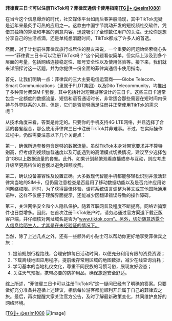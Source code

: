 **菲律賓三日卡可以注册TikTok吗？菲律宾通信卡使用指南[[TG💪+ @esim1088](https://t.me/s/esim1088)]**

在当今这个信息爆炸的时代，社交媒体平台如雨后春笋般涌现，其中TikTok无疑是近年来最炙手可热的应用之一。这款由中国字节跳动开发的短视频社交软件，凭借其独特的算法和丰富的创意内容，迅速吸引了全球数亿用户的关注。无论你是想分享自己的生活点滴，还是单纯想消磨时间，TikTok都成了许多人的首选。

然而，对于计划前往菲律宾旅行或居住的朋友来说，一个重要的问题始终萦绕心头——“菲律賓三日卡可以注册TikTok吗？”这个问题看似简单，但实际上涉及到多个层面的考量，包括网络连接稳定性、账号安全性以及使用体验等。接下来，我们就来详细探讨这一话题，并为你提供一份全面的菲律宾通信卡使用指南。

首先，让我们明确一点：菲律宾的三大主要电信运营商——Globe Telecom、Smart Communications（隶属于PLDT集团）以及Dito Telecommunity，均推出了多种预付费SIM卡套餐，其中包括针对短期游客设计的三日卡。这些三日卡通常包含一定额度的数据流量、短信和语音通话时长，非常适合那些需要在短时间内保持与外界联系的人群。但是，它们是否能够满足注册并正常使用TikTok的需求呢？

从技术角度来看，答案是肯定的。只要你的手机支持4G LTE网络，并且选择了合适的套餐组合，那么使用菲律宾三日卡注册TikTok并非难事。不过，在实际操作过程中，仍然需要注意以下几个关键点：

第一，确保所选套餐包含足够的数据流量。虽然TikTok本身对带宽要求并不算特别高，但考虑到视频加载速度以及可能遇到的高清模式切换情况，建议至少选择包含1GB以上数据流量的套餐。此外，如果计划频繁观看直播或参与互动，则应考虑升级至更高档位的套餐以避免超额收费。

第二，确认设备兼容性及设置正确。大多数现代智能手机都能够轻松识别并激活菲律宾当地的SIM卡，但仍需注意检查是否启用了移动数据功能以及是否允许应用访问网络权限。同时，为了获得最佳体验，请将系统语言调整为英文或其他国际通用语种，这样不仅便于理解界面提示，还能减少因翻译错误导致的操作障碍。

第三，关注网络安全和个人隐私保护。随着互联网普及程度不断提高，网络诈骗案件也日益增多。因此，在首次注册TikTok账户时，请务必通过官方渠道下载正版客户端，并仔细核对网址域名是否为“www.tiktok.com”。另外，切勿随意透露个人信息给陌生人，尤其是在未经验证的情况下。

当然，除了上述几点之外，还有一些额外的小贴士可以帮助你更好地享受菲律宾之旅：

1. 提前规划行程路线，合理安排每日活动时间，以便充分利用有限的资费资源；
2. 下载离线地图应用程序，提前缓存常用区域的地图数据，减少在线查询消耗；
3. 学习基本的当地礼仪文化，尊重不同民族的习惯习俗，展现友好姿态；
4. 关注天气预报，携带必要的防护用品，确保旅途安全舒适。

综上所述，“菲律賓三日卡可以注册TikTok吗”这一疑问已经有了明确的答案。只要做好充分准备并遵循上述建议，相信每位游客都能顺利开启属于自己的菲律宾之旅。最后，再次提醒大家关注官方公告，及时了解最新政策变化，共同维护良好的网络环境。

[[TG💪+ @esim1088](https://t.me/s/esim1088) ![Image](https://i.postimg.cc/4NQfJmqS/Snipaste-2025-05-13-00-14-12.png)]